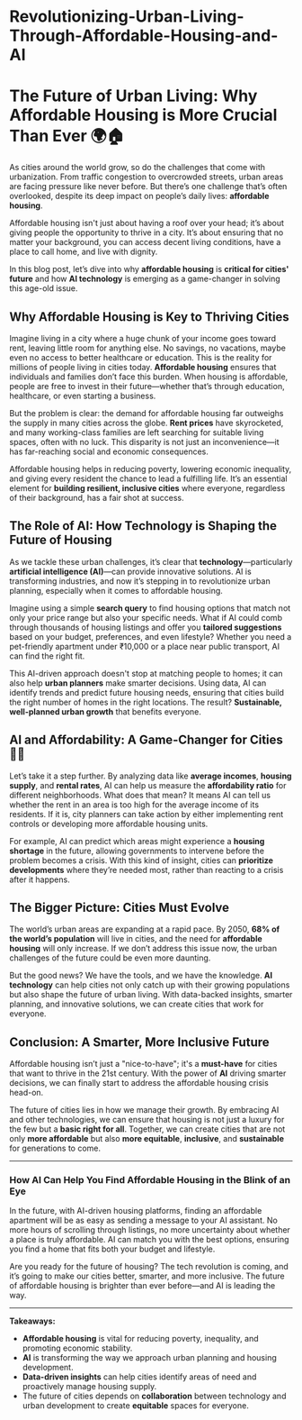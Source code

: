 # Revolutionizing-Urban-Living-Through-Affordable-Housing-and-AI
# The Future of Urban Living: Why Affordable Housing is More Crucial Than Ever 🌍🏠

As cities around the world grow, so do the challenges that come with urbanization. From traffic congestion to overcrowded streets, urban areas are facing pressure like never before. But there’s one challenge that’s often overlooked, despite its deep impact on people’s daily lives: **affordable housing**. 

Affordable housing isn't just about having a roof over your head; it’s about giving people the opportunity to thrive in a city. It’s about ensuring that no matter your background, you can access decent living conditions, have a place to call home, and live with dignity. 

In this blog post, let’s dive into why **affordable housing** is **critical for cities' future** and how **AI technology** is emerging as a game-changer in solving this age-old issue.

## Why Affordable Housing is Key to Thriving Cities

Imagine living in a city where a huge chunk of your income goes toward rent, leaving little room for anything else. No savings, no vacations, maybe even no access to better healthcare or education. This is the reality for millions of people living in cities today. **Affordable housing** ensures that individuals and families don’t face this burden. When housing is affordable, people are free to invest in their future—whether that’s through education, healthcare, or even starting a business.

But the problem is clear: the demand for affordable housing far outweighs the supply in many cities across the globe. **Rent prices** have skyrocketed, and many working-class families are left searching for suitable living spaces, often with no luck. This disparity is not just an inconvenience—it has far-reaching social and economic consequences.

Affordable housing helps in reducing poverty, lowering economic inequality, and giving every resident the chance to lead a fulfilling life. It’s an essential element for **building resilient, inclusive cities** where everyone, regardless of their background, has a fair shot at success.

## The Role of AI: How Technology is Shaping the Future of Housing

As we tackle these urban challenges, it’s clear that **technology**—particularly **artificial intelligence (AI)**—can provide innovative solutions. AI is transforming industries, and now it’s stepping in to revolutionize urban planning, especially when it comes to affordable housing.

Imagine using a simple **search query** to find housing options that match not only your price range but also your specific needs. What if AI could comb through thousands of housing listings and offer you **tailored suggestions** based on your budget, preferences, and even lifestyle? Whether you need a pet-friendly apartment under ₹10,000 or a place near public transport, AI can find the right fit.

This AI-driven approach doesn't stop at matching people to homes; it can also help **urban planners** make smarter decisions. Using data, AI can identify trends and predict future housing needs, ensuring that cities build the right number of homes in the right locations. The result? **Sustainable, well-planned urban growth** that benefits everyone.

## AI and Affordability: A Game-Changer for Cities 🌆💡

Let’s take it a step further. By analyzing data like **average incomes**, **housing supply**, and **rental rates**, AI can help us measure the **affordability ratio** for different neighborhoods. What does that mean? It means AI can tell us whether the rent in an area is too high for the average income of its residents. If it is, city planners can take action by either implementing rent controls or developing more affordable housing units.

For example, AI can predict which areas might experience a **housing shortage** in the future, allowing governments to intervene before the problem becomes a crisis. With this kind of insight, cities can **prioritize developments** where they’re needed most, rather than reacting to a crisis after it happens.

## The Bigger Picture: Cities Must Evolve

The world’s urban areas are expanding at a rapid pace. By 2050, **68% of the world’s population** will live in cities, and the need for **affordable housing** will only increase. If we don’t address this issue now, the urban challenges of the future could be even more daunting.

But the good news? We have the tools, and we have the knowledge. **AI technology** can help cities not only catch up with their growing populations but also shape the future of urban living. With data-backed insights, smarter planning, and innovative solutions, we can create cities that work for everyone.

## Conclusion: A Smarter, More Inclusive Future

Affordable housing isn’t just a "nice-to-have"; it's a **must-have** for cities that want to thrive in the 21st century. With the power of **AI** driving smarter decisions, we can finally start to address the affordable housing crisis head-on.

The future of cities lies in how we manage their growth. By embracing AI and other technologies, we can ensure that housing is not just a luxury for the few but a **basic right for all**. Together, we can create cities that are not only **more affordable** but also **more equitable**, **inclusive**, and **sustainable** for generations to come.

---

### How AI Can Help You Find Affordable Housing in the Blink of an Eye

In the future, with AI-driven housing platforms, finding an affordable apartment will be as easy as sending a message to your AI assistant. No more hours of scrolling through listings, no more uncertainty about whether a place is truly affordable. AI can match you with the best options, ensuring you find a home that fits both your budget and lifestyle.

Are you ready for the future of housing? The tech revolution is coming, and it’s going to make our cities better, smarter, and more inclusive. The future of affordable housing is brighter than ever before—and AI is leading the way.

---

**Takeaways:**

- **Affordable housing** is vital for reducing poverty, inequality, and promoting economic stability.
- **AI** is transforming the way we approach urban planning and housing development.
- **Data-driven insights** can help cities identify areas of need and proactively manage housing supply.
- The future of cities depends on **collaboration** between technology and urban development to create **equitable** spaces for everyone.

